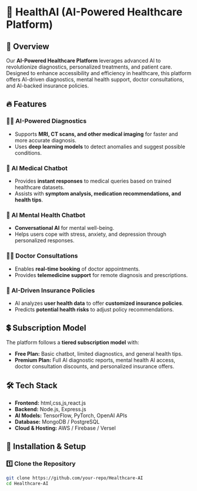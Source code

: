 # 🏥 HealthAI (AI-Powered Healthcare Platform)

## 🚀 Overview  
Our **AI-Powered Healthcare Platform** leverages advanced AI to revolutionize diagnostics, personalized treatments, and patient care. Designed to enhance accessibility and efficiency in healthcare, this platform offers AI-driven diagnostics, mental health support, doctor consultations, and AI-backed insurance policies.  

## 🔥 Features  

### 🧑‍⚕️ AI-Powered Diagnostics  
- Supports **MRI, CT scans, and other medical imaging** for faster and more accurate diagnosis.  
- Uses **deep learning models** to detect anomalies and suggest possible conditions.  

### 🤖 AI Medical Chatbot  
- Provides **instant responses** to medical queries based on trained healthcare datasets.  
- Assists with **symptom analysis, medication recommendations, and health tips**.  

### 🧠 AI Mental Health Chatbot  
- **Conversational AI** for mental well-being.  
- Helps users cope with stress, anxiety, and depression through personalized responses.  

### 👨‍⚕️ Doctor Consultations  
- Enables **real-time booking** of doctor appointments.  
- Provides **telemedicine support** for remote diagnosis and prescriptions.  

### 📄 AI-Driven Insurance Policies  
- AI analyzes **user health data** to offer **customized insurance policies**.  
- Predicts **potential health risks** to adjust policy recommendations.  

## 💲 Subscription Model  
The platform follows a **tiered subscription model** with:  

- **Free Plan:** Basic chatbot, limited diagnostics, and general health tips.  
- **Premium Plan:** Full AI diagnostic reports, mental health AI access, doctor consultation discounts, and personalized insurance offers.  

## 🛠️ Tech Stack  
- **Frontend:** html,css,js,react.js  
- **Backend:** Node.js, Express.js  
- **AI Models:** TensorFlow, PyTorch, OpenAI APIs  
- **Database:** MongoDB / PostgreSQL  
- **Cloud & Hosting:** AWS / Firebase / Versel  

## 🚧 Installation & Setup  

### 1️⃣ Clone the Repository  
```sh
git clone https://github.com/your-repo/Healthcare-AI
cd Healthcare-AI
